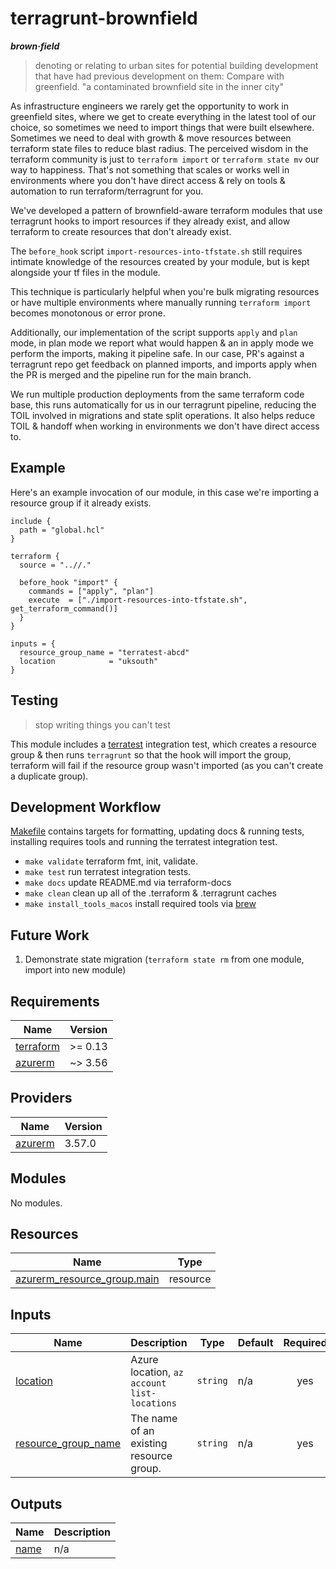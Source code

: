 # terragrunt-brownfield

_**brown·field**_

> denoting or relating to urban sites for potential building development that have had previous development on them: Compare with greenfield.
"a contaminated brownfield site in the inner city"



As infrastructure engineers we rarely get the opportunity to work in greenfield sites, where we get to create everything in the latest tool of our choice, so sometimes we need to import things that were built elsewhere. Sometimes we need to deal with growth & move resources between terraform state files to reduce blast radius.  The perceived wisdom in the terraform community is just to `terraform import` or `terraform state mv` our way to happiness. That's not something that scales or works well in environments where you don't have direct access & rely on tools & automation to run terraform/terragrunt for you.

We've developed a pattern of brownfield-aware terraform modules that use terragrunt hooks to import resources if they already exist, and allow terraform to create resources that don't already exist.

The `before_hook` script `import-resources-into-tfstate.sh` still requires intimate knowledge of the resources created by your module, but is kept alongside your tf files in the module.

This technique is particularly helpful when you're bulk migrating resources or have multiple environments where manually running `terraform import` becomes monotonous or error prone.

Additionally, our implementation of the script supports `apply` and `plan` mode, in plan mode we report what would happen & an in apply mode we perform the imports, making it pipeline safe. In our case, PR's against a terragrunt repo get feedback on planned imports, and imports apply when the PR is merged and the pipeline run for the main branch. 

We run multiple production deployments from the same terraform code base, this runs automatically for us in our terragrunt pipeline, reducing the TOIL involved in migrations and state split operations. It also helps reduce TOIL & handoff when working in environments we don't have direct access to.


## Example

Here's an example invocation of our module, in this case we're importing a resource group if it already exists.

```hcl
include {
  path = "global.hcl"
}

terraform {
  source = "..//."

  before_hook "import" {
    commands = ["apply", "plan"]
    execute  = ["./import-resources-into-tfstate.sh", get_terraform_command()]
  }
}

inputs = {
  resource_group_name = "terratest-abcd"
  location            = "uksouth"
}
```

## Testing

> stop writing things you can't test

This module includes a [terratest](https://terratest.gruntwork.io/) integration test, which creates a resource group & then runs `terragrunt` so that the hook will import the group, terraform will fail if the resource group wasn't imported (as you can't create a duplicate group).

## Development Workflow

[Makefile](Makefile) contains targets for formatting, updating docs & running tests, installing requires tools and running the terratest integration test.

* `make validate` terraform fmt, init, validate.
* `make test` run terratest integration tests.
* `make docs` update README.md via terraform-docs
* `make clean` clean up all of the .terraform & .terragrunt caches
* `make install_tools_macos` install required tools via [brew](https://brew.sh)

## Future Work

1. Demonstrate state migration (`terraform state rm` from one module, import into new module)

<!-- BEGIN_TF_DOCS -->
## Requirements

| Name | Version |
|------|---------|
| <a name="requirement_terraform"></a> [terraform](#requirement\_terraform) | >= 0.13 |
| <a name="requirement_azurerm"></a> [azurerm](#requirement\_azurerm) | ~> 3.56 |

## Providers

| Name | Version |
|------|---------|
| <a name="provider_azurerm"></a> [azurerm](#provider\_azurerm) | 3.57.0 |

## Modules

No modules.

## Resources

| Name | Type |
|------|------|
| [azurerm_resource_group.main](https://registry.terraform.io/providers/hashicorp/azurerm/latest/docs/resources/resource_group) | resource |

## Inputs

| Name | Description | Type | Default | Required |
|------|-------------|------|---------|:--------:|
| <a name="input_location"></a> [location](#input\_location) | Azure location, `az account list-locations` | `string` | n/a | yes |
| <a name="input_resource_group_name"></a> [resource\_group\_name](#input\_resource\_group\_name) | The name of an existing resource group. | `string` | n/a | yes |

## Outputs

| Name | Description |
|------|-------------|
| <a name="output_name"></a> [name](#output\_name) | n/a |
<!-- END_TF_DOCS -->
